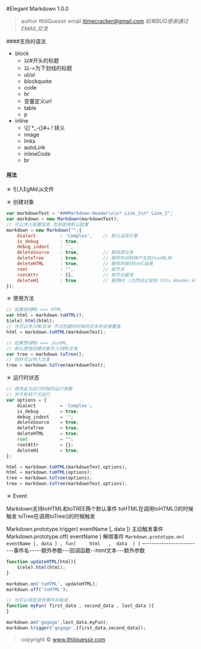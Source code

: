 #Elegant Markdown 1.0.0

> author IthilQuessir
> email  itimecracker@gmail.com
> *如有BUG感谢通过EMAIL交流*

####支持的语法

* block
	* 以#开头的标题
	* 以-=为下划线的标题
	* ul/ol
	* blockquote
	* code
	* hr
	* 变量定义url
	* table
	* p
* inline
	* \\[]`*_-{}[]()#+.! 转义
	* image
	* links
	* autoLink
	* inlineCode
	* br

#### 用法

＊ 引入EgMd.js文件

＊ 创建对象

```javascript
var markdownText = "###Markdown-Header\n\n* Line_1\n* Line_2";
var markdown = new Markdown(markdownText);
// 可以传入配置信息 否则使用默认配置
markdown = new Markdown("",{
    dialect		    : 'Complex',	// 默认渲染引擎
    is_debug		: true,
    debug_indent	: '',
    deleteSource	: true,			// 删除源文本
    deleteTree		: true,			// 删除中间转换产生的JsonML树
    deleteHTML		: true,			// 删除转换的html结果
    root			: "",			// 根节点
    rootAttr		: {},			// 根节点属性
    deleteH1		: true			// 删除H1 (仍然会记录到 this.Header.H1)
});
```

＊ 使用方法

```javascript
// 如果想将MD ==> HTML
var html = markdown.toHTML();
$(ele).html(html);
// 也可以传入MD文本 不过创建的时候的文本将会被覆盖
html = markdown.toHTML(markdownText);

// 如果想讲MD ==> JsonML
// 默认使用创建对象传入的MD文本
var tree = markdown.toTree();
// 同样可以传入文本
tree = markdown.toTree(markdownText);
```	

＊ 运行时状态

```javascript
// 修改此次运行时候的运行参数
// 并不影响下次运行
var options = {
    dialect			= 'Complex';
    is_debug		= true;
    debug_indent	= '';
    deleteSource	= true;
    deleteTree		= true;
    deleteHTML		= true;
    root			= "";
    rootAttr		= {};
    deleteH1		= true;
};

html = markdown.toHTML(markdownText,options);
html = markdown.toHTML(options);
tree = markdown.toTree(options);
tree = markdown.toTree(markdownText,options);
```

＊ Event

Markdown支持toHTML和toTREE两个默认事件
toHTML在调用toHTML()的时候触发
toTree在调用toTree()的时候触发

Markdown.prototype.trigger( eventName [, data ]) 主动触发事件
Markdown.prototype.off( eventName )     解绑事件
`Markdown.prototype.on( eventName [, data ] , fun(     html   ,  data  ) )`
-------------------------事件名-----额外参数---回调函数--html文本---额外参数

```javascript
function updateHTML(html){
	$(ele).html(html);
}

markdown.on('toHTML', updateHTML);
markdown.off('toHTML');

// 也可以绑定其他事件并触发
function myFun( first_data , second_data , last_data ){
}

markdown.on('gogogo',last_data,myFun);
markdown.trigger('gogogo',[first_data,second_data]);
```	



> copyright © www.ithilquessir.com